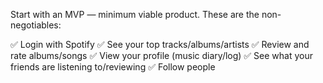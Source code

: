 Start with an MVP — minimum viable product. These are the non-negotiables:

✅ Login with Spotify
✅ See your top tracks/albums/artists
✅ Review and rate albums/songs
✅ View your profile (music diary/log)
✅ See what your friends are listening to/reviewing
✅ Follow people
